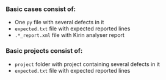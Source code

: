 ### Basic cases consist of:
* One `py` file with several defects in it
* `expected.txt` file with expected reported lines
* `.*_report.xml` file with Kirin analyser report

### Basic projects consist of:
* `project` folder with project containing several defects in it
* `expected.txt` file with expected reported lines